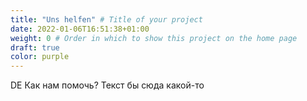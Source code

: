 ```yaml
---
title: "Uns helfen" # Title of your project
date: 2022-01-06T16:51:38+01:00
weight: 0 # Order in which to show this project on the home page
draft: true
color: purple
---
```


DE Как нам помочь? Текст бы сюда какой-то
